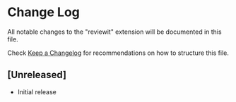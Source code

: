 # Change Log

All notable changes to the "reviewit" extension will be documented in this file.

Check [Keep a Changelog](http://keepachangelog.com/) for recommendations on how to structure this file.

## [Unreleased]

- Initial release